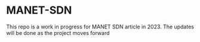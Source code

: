 # MANET-SDN
This repo is a work in progress for MANET SDN article in 2023. The updates will be done as the project moves forward
